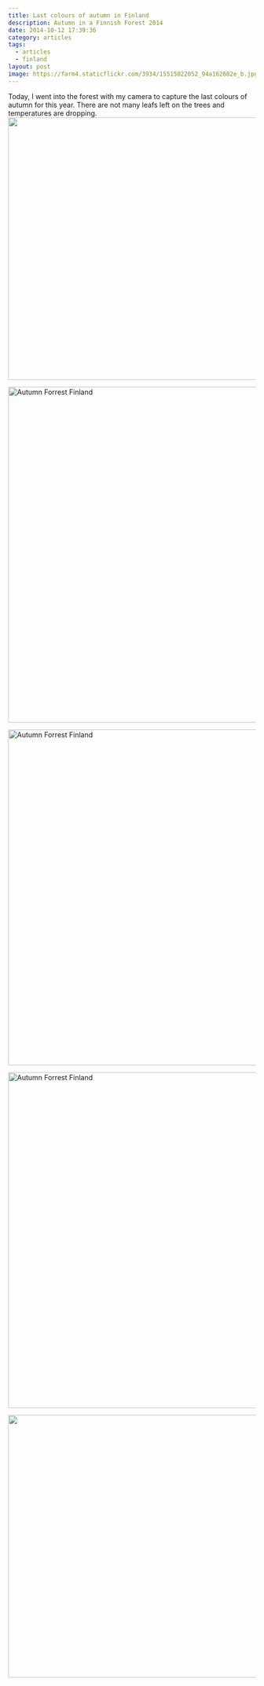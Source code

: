 ```yaml
---
title: Last colours of autumn in Finland
description: Autumn in a Finnish Forest 2014
date: 2014-10-12 17:39:36
category: articles
tags:
  - articles
  - finland
layout: post
image: https://farm4.staticflickr.com/3934/15515022052_94a162682e_b.jpg
---
```


<amp-img src="https://farm4.staticflickr.com/3934/15515022052_94a162682e_b.jpg" width="100%" alt="Autumn Forrest Finland"></amp-img>

Today, I went into the forest with my camera to capture the last colours of autumn for this year. There are not many leafs left on the trees and temperatures are dropping.
<a href="https://www.flickr.com/photos/90204224@N07/15515018692" ><img src="https://farm4.staticflickr.com/3947/15515018692_68f83d0069_c.jpg" width="800" height="534"></a>

<a data-flickr-embed="true"  href="https://www.flickr.com/photos/90204224@N07/15515421845" title="Autumn Forrest Finland"><img src="https://farm6.staticflickr.com/5602/15515421845_ae9c5ab96e_b.jpg" width="1024" height="683" alt="Autumn Forrest Finland"></a><script async src="//embedr.flickr.com/assets/client-code.js" charset="utf-8"></script>

<a data-flickr-embed="true"  href="https://www.flickr.com/photos/90204224@N07/15328836937" title="Autumn Forrest Finland"><img src="https://farm4.staticflickr.com/3930/15328836937_009f73b1df_b.jpg" width="1024" height="683" alt="Autumn Forrest Finland"></a><script async src="//embedr.flickr.com/assets/client-code.js" charset="utf-8"></script>

<a data-flickr-embed="true"  href="https://www.flickr.com/photos/90204224@N07/15515422125" title="Autumn Forrest Finland"><img src="https://farm3.staticflickr.com/2950/15515422125_b85efbf43d_b.jpg" width="1024" height="683" alt="Autumn Forrest Finland"></a><script async src="//embedr.flickr.com/assets/client-code.js" charset="utf-8"></script>

<a href="https://www.flickr.com/photos/90204224@N07/15515022052" ><img src="https://farm4.staticflickr.com/3934/15515022052_963b687a53_c.jpg" width="800" height="534"></a>
